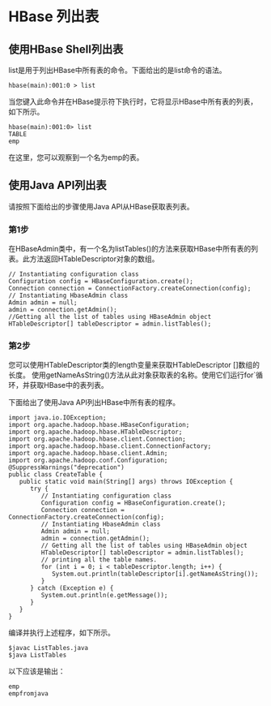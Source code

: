 # HBase 列出表

## 使用HBase Shell列出表
list是用于列出HBase中所有表的命令。下面给出的是list命令的语法。
```text
hbase(main):001:0 > list
```

当您键入此命令并在HBase提示符下执行时，它将显示HBase中所有表的列表，如下所示。
```text
hbase(main):001:0> list
TABLE
emp
```

在这里，您可以观察到一个名为emp的表。

## 使用Java API列出表
请按照下面给出的步骤使用Java API从HBase获取表列表。

### 第1步
在HBaseAdmin类中，有一个名为listTables()的方法来获取HBase中所有表的列表。此方法返回HTableDescriptor对象的数组。
```text
// Instantiating configuration class
Configuration config = HBaseConfiguration.create();
Connection connection = ConnectionFactory.createConnection(config);
// Instantiating HbaseAdmin class
Admin admin = null;
admin = connection.getAdmin();
//Getting all the list of tables using HBaseAdmin object
HTableDescriptor[] tableDescriptor = admin.listTables();
```

### 第2步
您可以使用HTableDescriptor类的length变量来获取HTableDescriptor []数组的长度。
使用getNameAsString()方法从此对象获取表的名称。使用它们运行for`循环，并获取HBase中的表列表。

下面给出了使用Java API列出HBase中所有表的程序。
```text
import java.io.IOException;
import org.apache.hadoop.hbase.HBaseConfiguration;
import org.apache.hadoop.hbase.HTableDescriptor;
import org.apache.hadoop.hbase.client.Connection;
import org.apache.hadoop.hbase.client.ConnectionFactory;
import org.apache.hadoop.hbase.client.Admin;
import org.apache.hadoop.conf.Configuration;
@SuppressWarnings("deprecation")
public class CreateTable {
   public static void main(String[] args) throws IOException {
      try {
         // Instantiating configuration class
         Configuration config = HBaseConfiguration.create();
         Connection connection = ConnectionFactory.createConnection(config);
         // Instantiating HbaseAdmin class
         Admin admin = null;
         admin = connection.getAdmin();
         // Getting all the list of tables using HBaseAdmin object
         HTableDescriptor[] tableDescriptor = admin.listTables();
         // printing all the table names.
         for (int i = 0; i < tableDescriptor.length; i++) {
            System.out.println(tableDescriptor[i].getNameAsString());
         }
      } catch (Exception e) {
         System.out.println(e.getMessage());
      }
   }
}
```
编译并执行上述程序，如下所示。
```text
$javac ListTables.java
$java ListTables
```

以下应该是输出：
```text
emp
empfromjava
```
